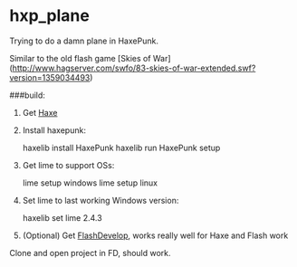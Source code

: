 # hxp_plane
Trying to do a damn plane in HaxePunk.

Similar to the old flash game [Skies of War]
(http://www.hagserver.com/swfo/83-skies-of-war-extended.swf?version=1359034493)

###build:

1) Get [Haxe](http://haxe.org/download)

2) Install haxepunk:

	haxelib install HaxePunk
	haxelib run HaxePunk setup

3) Get lime to support OSs:

	lime setup windows
	lime setup linux

4) Set lime to last working Windows version:

	haxelib set lime 2.4.3

	
5) (Optional) Get [FlashDevelop](http://www.flashdevelop.org/community/viewforum.php?f=11),
works really well for Haxe and Flash work

Clone and open project in FD, should work.